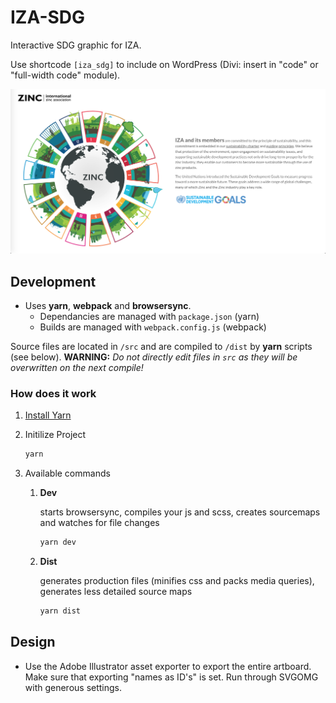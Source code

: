 # IZA-SDG

Interactive SDG graphic for IZA.

Use shortcode `[iza_sdg]` to include on WordPress (Divi: insert in "code" or "full-width code" module).

![Screen Shot](screenshot.png)

## Development

* Uses **yarn**, **webpack** and **browsersync**.
    * Dependancies are managed with `package.json` (yarn)
    * Builds are managed with `webpack.config.js` (webpack)

Source files are located in `/src` and are compiled to `/dist` by **yarn** scripts (see below). **WARNING:** *Do not directly edit files in `src` as they will be overwritten on the next compile!*

### How does it work

1. [Install Yarn](https://yarnpkg.com/en/docs/install)
2. Initilize Project

    ```sh
    yarn
    ```

3. Available commands

    1. **Dev**

        starts browsersync, compiles your js and scss, creates sourcemaps and watches for file changes

        ```sh
        yarn dev
        ```

    2. **Dist**

        generates production files (minifies css and packs media queries), generates less detailed source maps

        ```sh
        yarn dist
        ```

## Design
* Use the Adobe Illustrator asset exporter to export the entire artboard.  Make sure that exporting "names as ID's" is set. Run through SVGOMG with generous settings.
